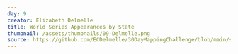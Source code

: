 ```yaml
---
day: 9
creator: Elizabeth Delmelle
title: World Series Appearances by State
thumbnail: /assets/thumbnails/09-Delmelle.png
source: https://github.com/ECDelmelle/30DayMappingChallenge/blob/main/scripts/hexabin.R
---
```

